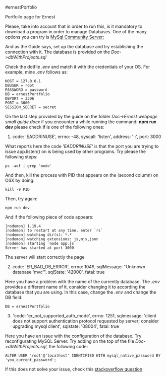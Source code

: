 #ernestPorfolio

Portfoilo page for Ernest


Please, take into account that in order to run this, is it mandatory to download a program in order to manage Databases. One of the many options you can try is [MySql Community Server:](https://dev.mysql.com/downloads/mysql/)  

And as the Guide says, set up the database and try establishing the connection with it. The database is provided on the *Doc*->*dbWithProjects.sql*

Check the dotfile *.env* and match it with the credentials of your OS. For example, mine *.env* follows as:

```
HOST = 127.0.0.1
DBUSER = root
PASSWORD = password
DB = ernestPortfolio
DBPORT = 3306
PORT = 3000
SESSION_SECRET = secret
```

On the last step provided by the guide on the folder *Doc*->*Ernest webpage small guide.docx* if you encounter a while running the command: **npm run dev** please check if is one of the following ones:

1. code: 'EADDRINUSE', errno: -48, syscall: 'listen', address: '::', port: 3000 

What reports here the code *'EADDRINUSE'* is that the port you are trying to issue app.listen() on is being used by other programs. Try please the following steps:

```
ps -aef | grep 'node'
```

And then, kill the process with PID that appears on the (second column) on OSX by doing:

```
kill -9 PID
```

Then, try again: 

```
npm run dev
```

And if the following piece of code appears:

```
[nodemon] 1.19.4
[nodemon] to restart at any time, enter `rs`
[nodemon] watching dir(s): *.*
[nodemon] watching extensions: js,mjs,json
[nodemon] starting `node app.js`
Server has started at port 3000
```

The server will start correctly the page

2. code: 'ER_BAD_DB_ERROR', errno: 1049, sqlMessage: "Unknown database 'mvc'", sqlState: '42000', fatal: true

Here you have a problem with the name of the currently database. The *.env* provides a different name of it, consider changing it to according the database that you are using. In this case, change the *.env* and change the DB field:

```
DB = ernestPortfolio
```

3. “code: 'er_not_supported_auth_mode', errno: 1251, sqlmessage: 'client does not support authentication protocol requested by server; consider upgrading mysql client', sqlstate: '08004', fatal: true

Here you have an issue with the configuration of the database. Try reconfigurating MySQL Server. Try adding on the top of the file *Doc*->*dbWithProjects.sql*, the following code:

```
ALTER USER 'root'@'localhost' IDENTIFIED WITH mysql_native_password BY 'you_current_password';
```

If this does not solve your issue, check this [stackoverflow question](https://stackoverflow.com/questions/51147964/errno-1251-sqlmessage-client-does-not-support-authentication-protocol-reques)
